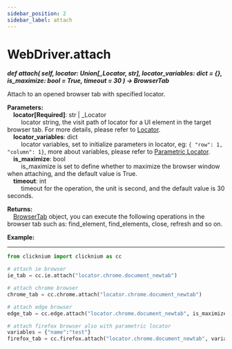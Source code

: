 ```yaml
---
sidebar_position: 2
sidebar_label: attach
---
```

# WebDriver.attach

***def attach(
        self,
        locator: Union[_Locator, str],
        locator_variables: dict = {},
        is_maximize: bool = True,
        timeout = 30
    ) -> BrowserTab***  

Attach to an opened browser tab with specified locator.

**Parameters:**  
    &emsp;**locator[Required]**: str | _Locator  
        &emsp;&emsp; locator string, the visit path of locator for a UI element in the target browser tab. For more details, please refer to [Locator](./../../../concepts/locator.md).   
    &emsp;**locator_variables**: dict  
        &emsp;&emsp; locator variables, set to initialize parameters in locator, eg: `{ "row": 1,  "column": 1}`, more about variables, please refer to [Parametric Locator](./../../../concepts/parametric_locator.md).  
    &emsp;**is_maximize**: bool  
        &emsp;&emsp; is_maximize is set to define whether to maximize the browser window when attaching, and the default value is True.  
    &emsp;**timeout**: int  
        &emsp;&emsp; timeout for the operation, the unit is second, and the default value is 30 seconds. 

**Returns:**  
    &emsp;[BrowserTab](./browser/browsertab/browsertab.md) object, you can execute the following operations in the browser tab such as: find_element, find_elements, close, refresh and so on.

**Example:**
***
```python
from clicknium import clicknium as cc

# attach ie browser
ie_tab = cc.ie.attach("locator.chrome.document_newtab")

# attach chrome browser
chrome_tab = cc.chrome.attach("locator.chrome.document_newtab")

# attach edge browser
edge_tab = cc.edge.attach("locator.chrome.document_newtab", is_maximize = False)

# attach firefox browser also with parametric locator
variables = {"name":"test"}
firefox_tab = cc.firefox.attach("locator.chrome.document_newtab", variables, timeout = 10)
```